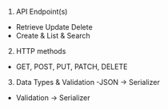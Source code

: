 1. API Endpoint(s)
 - Retrieve Update Delete
 - Create & List & Search

 2. HTTP methods
  - GET, POST, PUT, PATCH, DELETE

 3. Data Types & Validation
  -JSON -> Serializer
  - Validation -> Serializer
